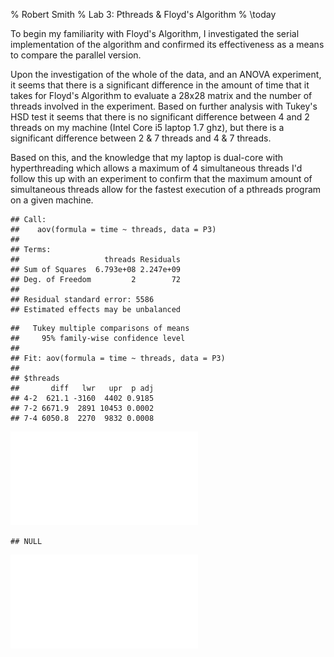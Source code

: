 % Robert Smith
% Lab 3: Pthreads & Floyd's Algorithm
% \today




To begin my familiarity with Floyd's Algorithm, I investigated the serial implementation of the algorithm and confirmed its effectiveness as a means to compare the parallel version.

Upon the investigation of the whole of the data, and an ANOVA experiment, it seems that there is a significant difference in the amount of time that it takes for Floyd's Algorithm to evaluate a 28x28 matrix and the number of threads involved in the experiment. Based on further analysis with Tukey's HSD test it seems that there is no significant difference between 4 and 2 threads on my machine (Intel Core i5 laptop 1.7 ghz), but there is a significant difference between 2 & 7 threads and 4 & 7 threads. 

Based on this, and the knowledge that my laptop is dual-core with hyperthreading which allows a maximum of 4 simultaneous threads I'd follow this up with an experiment to confirm that the maximum amount of simultaneous threads allow for the fastest execution of a pthreads program on a given machine.



```
## Call:
##    aov(formula = time ~ threads, data = P3)
## 
## Terms:
##                   threads Residuals
## Sum of Squares  6.793e+08 2.247e+09
## Deg. of Freedom         2        72
## 
## Residual standard error: 5586
## Estimated effects may be unbalanced
```

```
##   Tukey multiple comparisons of means
##     95% family-wise confidence level
## 
## Fit: aov(formula = time ~ threads, data = P3)
## 
## $threads
##       diff   lwr   upr  p adj
## 4-2  621.1 -3160  4402 0.9185
## 7-2 6671.9  2891 10453 0.0002
## 7-4 6050.8  2270  9832 0.0008
```


![plot of chunk data2](figure/data2.pdf) 

```
## NULL
```


![plot of chunk data3](figure/data3.pdf) 



